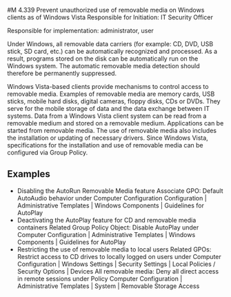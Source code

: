 #M 4.339 Prevent unauthorized use of removable media on Windows clients as of Windows Vista
Responsible for Initiation: IT Security Officer

Responsible for implementation: administrator, user

Under Windows, all removable data carriers (for example: CD, DVD, USB stick, SD card, etc.) can be automatically recognized and processed. As a result, programs stored on the disk can be automatically run on the Windows system. The automatic removable media detection should therefore be permanently suppressed.

Windows Vista-based clients provide mechanisms to control access to removable media. Examples of removable media are memory cards, USB sticks, mobile hard disks, digital cameras, floppy disks, CDs or DVDs. They serve for the mobile storage of data and the data exchange between IT systems. Data from a Windows Vista client system can be read from a removable medium and stored on a removable medium. Applications can be started from removable media. The use of removable media also includes the installation or updating of necessary drivers. Since Windows Vista, specifications for the installation and use of removable media can be configured via Group Policy.



## Examples 
* Disabling the AutoRun Removable Media feature Associate GPO: Default AutoAudio behavior under Computer Configuration Configuration | Administrative Templates | Windows Components | Guidelines for AutoPlay
* Deactivating the AutoPlay feature for CD and removable media containers Related Group Policy Object: Disable AutoPlay under Computer Configuration | Administrative Templates | Windows Components | Guidelines for AutoPlay
* Restricting the use of removable media to local users Related GPOs: Restrict access to CD drives to locally logged on users under Computer Configuration | Windows Settings | Security Settings | Local Policies / Security Options | Devices All removable media: Deny all direct access in remote sessions under Policy Computer Configuration | Administrative Templates | System | Removable Storage Access




